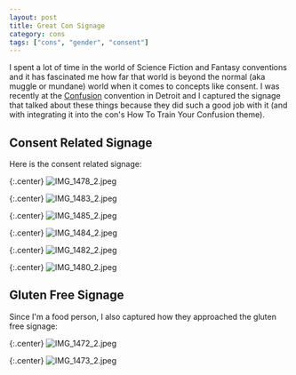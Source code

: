 ```yaml
---
layout: post
title: Great Con Signage
category: cons
tags: ["cons", "gender", "consent"]
---
```

I spent a lot of time in the world of Science Fiction and Fantasy conventions and it has fascinated me how far that world is beyond the normal (aka muggle or mundane) world when it comes to concepts like consent.  I was recently at the [Confusion](http://confusionsf.org/) convention in Detroit and I captured the signage that talked about these things because they did such a good job with it (and with integrating it into the con's How To Train Your Confusion theme).

## Consent Related Signage

Here is the consent related signage:

{:.center}
![IMG_1478_2.jpeg](/blog/assets/IMG_1478_2.jpeg)

{:.center}
![IMG_1483_2.jpeg](/blog/assets/IMG_1483_2.jpeg)

{:.center}
![IMG_1485_2.jpeg](/blog/assets/IMG_1485_2.jpeg)

{:.center}
![IMG_1484_2.jpeg](/blog/assets/IMG_1484_2.jpeg)

{:.center}
![IMG_1482_2.jpeg](/blog/assets/IMG_1482_2.jpeg)

{:.center}
![IMG_1480_2.jpeg](/blog/assets/IMG_1480_2.jpeg)

## Gluten Free Signage

Since I'm a food person, I also captured how they approached the gluten free signage:

{:.center}
![IMG_1472_2.jpeg](/blog/assets/IMG_1472_2.jpeg)

{:.center}
![IMG_1473_2.jpeg](/blog/assets/IMG_1473_2.jpeg)


